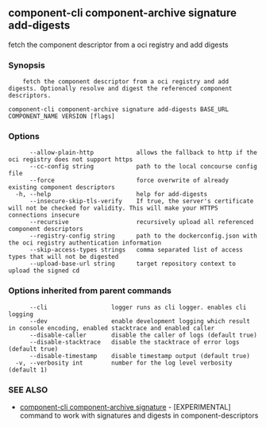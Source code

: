 ## component-cli component-archive signature add-digests

fetch the component descriptor from a oci registry and add digests

### Synopsis


		fetch the component descriptor from a oci registry and add digests. Optionally resolve and digest the referenced component descriptors.


```
component-cli component-archive signature add-digests BASE_URL COMPONENT_NAME VERSION [flags]
```

### Options

```
      --allow-plain-http            allows the fallback to http if the oci registry does not support https
      --cc-config string            path to the local concourse config file
      --force                       force overwrite of already existing component descriptors
  -h, --help                        help for add-digests
      --insecure-skip-tls-verify    If true, the server's certificate will not be checked for validity. This will make your HTTPS connections insecure
      --recursive                   recursively upload all referenced component descriptors
      --registry-config string      path to the dockerconfig.json with the oci registry authentication information
      --skip-access-types strings   comma separated list of access types that will not be digested
      --upload-base-url string      target repository context to upload the signed cd
```

### Options inherited from parent commands

```
      --cli                  logger runs as cli logger. enables cli logging
      --dev                  enable development logging which result in console encoding, enabled stacktrace and enabled caller
      --disable-caller       disable the caller of logs (default true)
      --disable-stacktrace   disable the stacktrace of error logs (default true)
      --disable-timestamp    disable timestamp output (default true)
  -v, --verbosity int        number for the log level verbosity (default 1)
```

### SEE ALSO

* [component-cli component-archive signature](component-cli_component-archive_signature.md)	 - [EXPERIMENTAL] command to work with signatures and digests in component-descriptors

